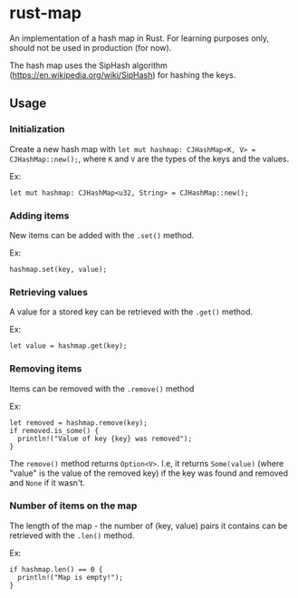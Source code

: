 # rust-map
An implementation of a hash map in Rust. For learning purposes only, should not be used in production (for now).

The hash map uses the SipHash algorithm (https://en.wikipedia.org/wiki/SipHash) for hashing the keys.


## Usage

### Initialization
Create a new hash map with `let mut hashmap: CJHashMap<K, V> = CJHashMap::new();`, where `K` and `V` are the types of the keys and the values.

Ex:
```
let mut hashmap: CJHashMap<u32, String> = CJHashMap::new();
```


### Adding items
New items can be added with the `.set()` method.

Ex:
```
hashmap.set(key, value);
```


### Retrieving values
A value for a stored key can be retrieved with the `.get()` method.

Ex:
```
let value = hashmap.get(key);
```


### Removing items
Items can be removed with the `.remove()` method

Ex:
```
let removed = hashmap.remove(key);
if removed.is_some() {
  println!("Value of key {key} was removed");
}
```

The `remove()` method returns `Option<V>`. I.e, it returns `Some(value)` (where "value" is the value of the removed key) if the key was found and removed and `None` if it wasn't.

### Number of items on the map
The length of the map - the number of (key, value) pairs it contains can be retrieved with the `.len()` method.

Ex:
```
if hashmap.len() == 0 {
  println!("Map is empty!");
}
```
